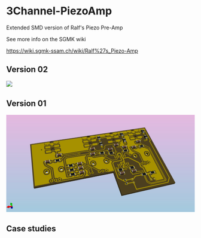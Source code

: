 # 3Channel-PiezoAmp
Extended SMD version of Ralf's Piezo Pre-Amp

See more info on the SGMK wiki

https://wiki.sgmk-ssam.ch/wiki/Ralf%27s_Piezo-Amp

## Version 02

![](https://github.com/sgmk/3Channel-PiezoAmp/raw/main/photos/PCB_3d_preview_back.jpg)

## Version 01

![](https://github.com/sgmk/3Channel-PiezoAmp/raw/main/PCB_3d_preview_back.jpg)

## Case studies


